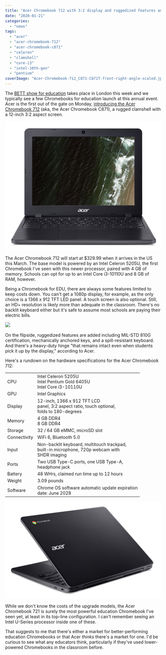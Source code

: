 ```yaml
---
title: "Acer Chromebook 712 with 3:2 display and ruggedized features announced for Education market"
date: "2020-01-21"
categories: 
  - "news"
tags: 
  - "acer"
  - "acer-chromebook-712"
  - "acer-chromebook-c871"
  - "celeron"
  - "clamshell"
  - "core-i3"
  - "intel-10th-gen"
  - "pentium"
coverImage: "Acer-Chromebook-712_C871-C871T-front-right-angle-scaled.jpg"
---
```


The [BETT show for education](https://www.bettshow.com/) takes place in London this week and we typically see a few Chromebooks for education launch at this annual event. Acer is the first out of the gate on Monday, [introducing the Acer Chromebook 712](https://news.acer.com/acer-launches-high-performance-durable-12-inch-chromebook-designed-specifically-for-education) (aka, the Acer Chromebook C871), a rugged clamshell with a 12-inch 3:2 aspect screen.

![](images/Acer-Chromebook-712_C871-C871T-front-view-1024x844.jpg)

The Acer Chromebook 712 will start at $329.99 when it arrives in the US this March. The base model is powered by an Intel Celeron 5205U, the first Chromebook I've seen with this newer processor, paired with 4 GB of memory. Schools can opt for up to an Intel Core i3-10110U and 8 GB of RAM, however.

Being a Chromebook for EDU, there are always some features limited to keep costs down. You can't get a 1080p display, for example, as the only choice is a 1366 x 912 TFT LED panel. A touch screen is also optional. Still, an HD+ resolution is likely more than adequate in the classroom. There's no backlit keyboard either but it's safe to assume most schools are paying their electric bills.

![](images/Acer-Chromebook-712_C871-C871T-keyboard-view-1024x750.jpg)

On the flipside, ruggedized features are added including MIL-STD 810G certification, mechanically anchored keys, and a spill-resistant keyboard. And there's a heavy-duty hinge "that remains intact even when students pick it up by the display," according to Acer.

Here's a rundown on the hardware specifications for the Acer Chromebook 712:

<table class=""><tbody><tr><td>CPU</td><td>Intel Celeron 5205U<br>Intel Pentium Gold 6405U<br>Intel Core i3-10110U</td></tr><tr><td>GPU</td><td>Intel Graphics</td></tr><tr><td>Display</td><td>12-inch, 1366 x 912 TFT LCD<br>panel, 3:2 aspect ratio, touch optional,<br>folds to 180-degrees</td></tr><tr><td>Memory</td><td>4 GB DDR4<br>8 GB DDR4</td></tr><tr><td>Storage</td><td>32 / 64 GB eMMC, microSD slot</td></tr><tr><td>Connectivity</td><td>WiFi 6, Bluetooth 5.0</td></tr><tr><td>Input</td><td>Non-backlit keyboard, multitouch trackpad,<br>built-in microphone, 720p webcam with<br>SHDR imaging</td></tr><tr><td>Ports</td><td>Two USB Type-C ports, one USB Type-A,<br>headphone jack</td></tr><tr><td>Battery</td><td>48 WHrs, claimed run time up to 12 hours</td></tr><tr><td>Weight</td><td>3.09 pounds</td></tr><tr><td>Software</td><td>Chrome OS software automatic update expiration<br>date: June 2028</td></tr></tbody></table>

![](images/Acer-Chromebook-712_C871-C871T-rear-angle-1024x633.jpg)

While we don't know the costs of the upgrade models, the Acer Chromebook 721 is surely the most powerful education Chromebook I've seen yet, at least in its top-line configuration. I can't remember seeing an Intel U-Series processor inside one of these.

That suggests to me that there's either a market for better-performing education Chromebooks or that Acer _thinks_ there's a market for one. I'd be curious to see what any educators think, particularly if they've used lower-powered Chromebooks in the classroom before.
